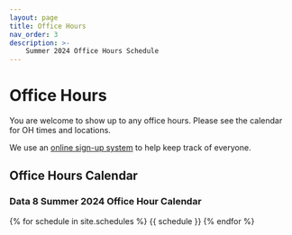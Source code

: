 ```yaml
---
layout: page
title: Office Hours
nav_order: 3
description: >-
    Summer 2024 Office Hours Schedule
---
```


# Office Hours

You are welcome to show up to any office hours. Please see the calendar for OH times and locations.

We use an [online sign-up system](https://oh.data8.org/) to help keep track of everyone.

## Office Hours Calendar

### Data 8 Summer 2024 Office Hour Calendar


{% for schedule in site.schedules %}
{{ schedule }}
{% endfor %}

<script src="../assets/darkmode.js"></script>
<script>
  window.addEventListener("DOMContentLoaded", (event) => {
    onLoad();
});
</script>

<!--
<style>
    /* Style the container to enable rounded corners and drop shadow */
    .calendar-container {
      width: 1000px;
      height: 800px;
      overflow: hidden;
      border-radius: 20px;
      background-color: #ffffff !important;
    }

    /* Style the iframe */
    .calendar-container iframe {
      width: 100%;
      height: 100%;
      border: none;
    }
</style>
<div class="calendar-container">
  <iframe src="https://calendar.google.com/calendar/embed?height=800&wkst=2&ctz=America%2FLos_Angeles&title=&nbsp;&showNav=1&showDate=1&mode=WEEK&src=c_1cacaaf91f5d8660d6be3a26083c77fe3f8b0fbd098c9cfe1668f394682a94d6%40group.calendar.google.com&ctz=America%2FLos_Angeles&color=%23003262"></iframe>
</div>

<script src="../assets/darkmode.js"></script>
<script>
window.addEventListener("DOMContentLoaded", (event) => {
    onLoad();
});
</script>
-->
